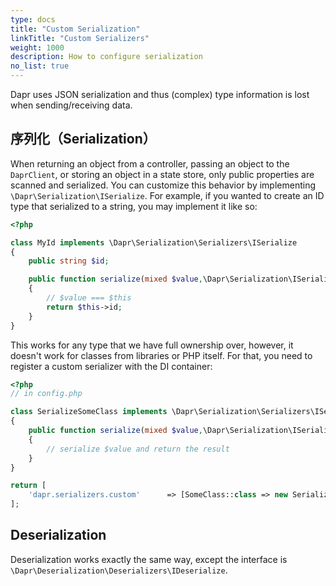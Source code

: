 ```yaml
---
type: docs
title: "Custom Serialization"
linkTitle: "Custom Serializers"
weight: 1000
description: How to configure serialization
no_list: true
---
```


Dapr uses JSON serialization and thus (complex) type information is lost when sending/receiving data.

## 序列化（Serialization）

When returning an object from a controller, passing an object to the `DaprClient`, or storing an object in a state store, only public properties are scanned and serialized. You can customize this behavior by implementing `\Dapr\Serialization\ISerialize`. For example, if you wanted to create an ID type that serialized to a string, you may implement it like so:

```php
<?php

class MyId implements \Dapr\Serialization\Serializers\ISerialize 
{
    public string $id;

    public function serialize(mixed $value,\Dapr\Serialization\ISerializer $serializer): mixed
    {
        // $value === $this
        return $this->id; 
    }
}
```

This works for any type that we have full ownership over, however, it doesn't work for classes from libraries or PHP itself. For that, you need to register a custom serializer with the DI container:

```php
<?php
// in config.php

class SerializeSomeClass implements \Dapr\Serialization\Serializers\ISerialize 
{
    public function serialize(mixed $value,\Dapr\Serialization\ISerializer $serializer) : mixed 
    {
        // serialize $value and return the result
    }
}

return [
    'dapr.serializers.custom'      => [SomeClass::class => new SerializeSomeClass()],
];
```

## Deserialization

Deserialization works exactly the same way, except the interface is `\Dapr\Deserialization\Deserializers\IDeserialize`.
